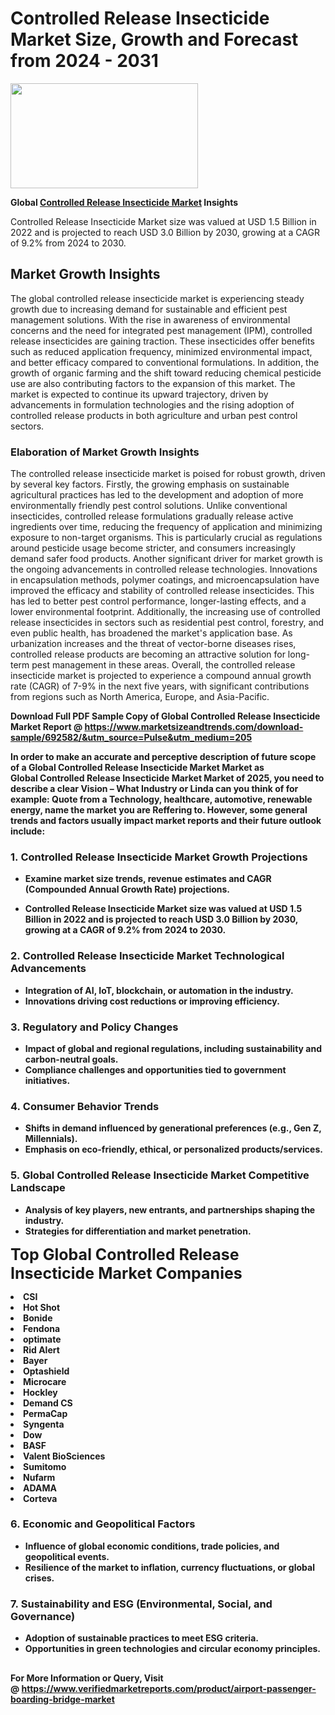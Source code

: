 <H1>Controlled Release Insecticide Market Size, Growth and Forecast from 2024 - 2031</H1><img class="aligncenter size-medium wp-image-584254" src="https://thirdeyenews.in/wp-content/uploads/2024/09/Global-Market-Research-300x168.jpeg" alt="" width="300" height="168" /><p><strong>Global&nbsp;<a href="https://www.marketsizeandtrends.com/download-sample/692582/&amp;utm_source=Pulse&amp;utm_medium=205">Controlled Release Insecticide Market</a> Insights</strong></p><p>Controlled Release Insecticide Market size was valued at USD 1.5 Billion in 2022 and is projected to reach USD 3.0 Billion by 2030, growing at a CAGR of 9.2% from 2024 to 2030.</p><p><h2>Market Growth Insights</h2> The global controlled release insecticide market is experiencing steady growth due to increasing demand for sustainable and efficient pest management solutions. With the rise in awareness of environmental concerns and the need for integrated pest management (IPM), controlled release insecticides are gaining traction. These insecticides offer benefits such as reduced application frequency, minimized environmental impact, and better efficacy compared to conventional formulations. In addition, the growth of organic farming and the shift toward reducing chemical pesticide use are also contributing factors to the expansion of this market. The market is expected to continue its upward trajectory, driven by advancements in formulation technologies and the rising adoption of controlled release products in both agriculture and urban pest control sectors. <p><strong></strong></p> <h3>Elaboration of Market Growth Insights</h3> The controlled release insecticide market is poised for robust growth, driven by several key factors. Firstly, the growing emphasis on sustainable agricultural practices has led to the development and adoption of more environmentally friendly pest control solutions. Unlike conventional insecticides, controlled release formulations gradually release active ingredients over time, reducing the frequency of application and minimizing exposure to non-target organisms. This is particularly crucial as regulations around pesticide usage become stricter, and consumers increasingly demand safer food products. Another significant driver for market growth is the ongoing advancements in controlled release technologies. Innovations in encapsulation methods, polymer coatings, and microencapsulation have improved the efficacy and stability of controlled release insecticides. This has led to better pest control performance, longer-lasting effects, and a lower environmental footprint. Additionally, the increasing use of controlled release insecticides in sectors such as residential pest control, forestry, and even public health, has broadened the market's application base. As urbanization increases and the threat of vector-borne diseases rises, controlled release products are becoming an attractive solution for long-term pest management in these areas. Overall, the controlled release insecticide market is projected to experience a compound annual growth rate (CAGR) of 7-9% in the next five years, with significant contributions from regions such as North America, Europe, and Asia-Pacific. <p><strong></p><p><span class=""><strong>Download Full PDF Sample Copy of Global Controlled Release Insecticide Market Report</strong> @ <a href="https://www.marketsizeandtrends.com/download-sample/692582/&amp;utm_source=Pulse&amp;utm_medium=205" target="_blank">https://www.marketsizeandtrends.com/download-sample/692582/&amp;utm_source=Pulse&amp;utm_medium=205</a></span></p><p>In order to make an accurate and perceptive description of future scope of a Global&nbsp;Controlled Release Insecticide Market Market as Global&nbsp;Controlled Release Insecticide Market Market of 2025, you need to describe a clear Vision &ndash; What Industry or Linda can you think of for example: Quote from a Technology, healthcare, automotive, renewable energy, name the market you are Reffering to. However, some general trends and factors usually impact market reports and their future outlook include:</p><h3>1.&nbsp;<strong>Controlled Release Insecticide Market Growth Projections</strong></h3><ul><li>Examine market size trends, revenue estimates and CAGR (Compounded Annual Growth Rate) projections.</li><li><p>Controlled Release Insecticide Market size was valued at USD 1.5 Billion in 2022 and is projected to reach USD 3.0 Billion by 2030, growing at a CAGR of 9.2% from 2024 to 2030.</p></li></ul><h3>2.&nbsp;<strong>Controlled Release Insecticide Market Technological Advancements</strong></h3><ul><li>Integration of AI, IoT, blockchain, or automation in the industry.</li><li>Innovations driving cost reductions or improving efficiency.</li></ul><h3>3.&nbsp;<strong>Regulatory and Policy Changes</strong></h3><ul><li>Impact of global and regional regulations, including sustainability and carbon-neutral goals.</li><li>Compliance challenges and opportunities tied to government initiatives.</li></ul><h3>4.&nbsp;<strong>Consumer Behavior Trends</strong></h3><ul><li>Shifts in demand influenced by generational preferences (e.g., Gen Z, Millennials).</li><li>Emphasis on eco-friendly, ethical, or personalized products/services.</li></ul><h3>5.&nbsp;<strong>Global Controlled Release Insecticide Market Competitive Landscape</strong></h3><ul><li>Analysis of key players, new entrants, and partnerships shaping the industry.</li><li>Strategies for differentiation and market penetration.</li></ul><p data-pm-slice="1 1 []"><span style="color: inherit; font-family: inherit; font-size: 25px;">Top Global Controlled Release Insecticide Market Companies</span></p><div class="" data-test-id=""><p><li>CSI</li><li> Hot Shot</li><li> Bonide</li><li> Fendona</li><li> optimate</li><li> Rid Alert</li><li> Bayer</li><li> Optashield</li><li> Microcare</li><li> Hockley</li><li> Demand CS</li><li> PermaCap</li><li> Syngenta</li><li> Dow</li><li> BASF</li><li> Valent BioSciences</li><li> Sumitomo</li><li> Nufarm</li><li> ADAMA</li><li> Corteva</li></p></div><h3>6.&nbsp;<strong>Economic and Geopolitical Factors</strong></h3><ul><li>Influence of global economic conditions, trade policies, and geopolitical events.</li><li>Resilience of the market to inflation, currency fluctuations, or global crises.</li></ul><h3>7.&nbsp;<strong>Sustainability and ESG (Environmental, Social, and Governance)</strong></h3><ul><li>Adoption of sustainable practices to meet ESG criteria.</li><li>Opportunities in green technologies and circular economy principles.</li></ul><h2><strong style="font-size: 14px;">For More Information or Query, Visit @&nbsp;</strong><a style="background-color: #ffffff; font-size: 14px;" href="https://www.marketsizeandtrends.com/report/controlled-release-insecticide-market/" target="_blank">https://www.verifiedmarketreports.com/product/airport-passenger-boarding-bridge-market</a></h2>
